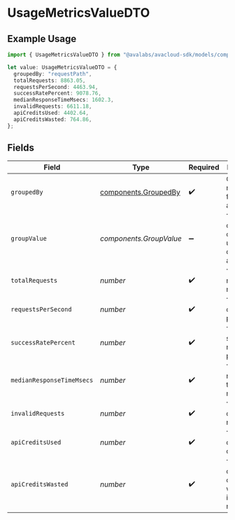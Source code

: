 # UsageMetricsValueDTO

## Example Usage

```typescript
import { UsageMetricsValueDTO } from "@avalabs/avacloud-sdk/models/components";

let value: UsageMetricsValueDTO = {
  groupedBy: "requestPath",
  totalRequests: 8863.05,
  requestsPerSecond: 4463.94,
  successRatePercent: 9078.76,
  medianResponseTimeMsecs: 1602.3,
  invalidRequests: 6611.18,
  apiCreditsUsed: 4402.64,
  apiCreditsWasted: 764.86,
};
```

## Fields

| Field                                                        | Type                                                         | Required                                                     | Description                                                  |
| ------------------------------------------------------------ | ------------------------------------------------------------ | ------------------------------------------------------------ | ------------------------------------------------------------ |
| `groupedBy`                                                  | [components.GroupedBy](../../models/components/groupedby.md) | :heavy_check_mark:                                           | Column name used for data aggregation                        |
| `groupValue`                                                 | *components.GroupValue*                                      | :heavy_minus_sign:                                           | The value of the column used for data aggregation            |
| `totalRequests`                                              | *number*                                                     | :heavy_check_mark:                                           | The total number of requests                                 |
| `requestsPerSecond`                                          | *number*                                                     | :heavy_check_mark:                                           | The number of requests per second                            |
| `successRatePercent`                                         | *number*                                                     | :heavy_check_mark:                                           | The success rate percentage                                  |
| `medianResponseTimeMsecs`                                    | *number*                                                     | :heavy_check_mark:                                           | The median response time in milliseconds                     |
| `invalidRequests`                                            | *number*                                                     | :heavy_check_mark:                                           | The number of invalid requests                               |
| `apiCreditsUsed`                                             | *number*                                                     | :heavy_check_mark:                                           | The number of API credits used                               |
| `apiCreditsWasted`                                           | *number*                                                     | :heavy_check_mark:                                           | The number of API credits wasted on invalid requests         |